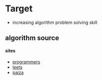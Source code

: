 # Target
 - increasing algorithm problem solving skill



## algorithm source

#### sites
- [programmers](https://programmers.co.kr/learn/challenges)
- [leets](https://leetcode.com/problemset/all/)
- [paiza](https://paiza.jp/challenges/info)
